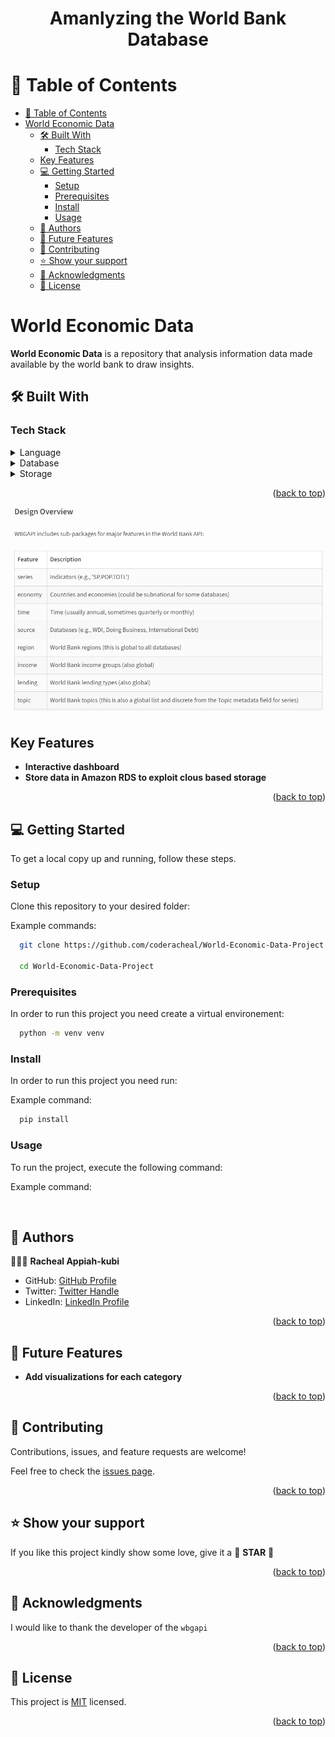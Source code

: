 <a name="readme-top"></a>

<div align="center">
  <h1><b>Amanlyzing the World Bank Database</b></h1>
</div>


<!-- TABLE OF CONTENTS -->

# 📗 Table of Contents

- [📗 Table of Contents](#-table-of-contents)
- [World Economic Data ](#world-economic-data-)
  - [🛠 Built With ](#-built-with-)
    - [Tech Stack ](#tech-stack-)
  - [Key Features ](#key-features-)
  - [💻 Getting Started ](#-getting-started-)
    - [Setup](#setup)
    - [Prerequisites](#prerequisites)
    - [Install](#install)
    - [Usage](#usage)
  - [👥 Authors ](#-authors-)
  - [🔭 Future Features ](#-future-features-)
  - [🤝 Contributing ](#-contributing-)
  - [⭐️ Show your support ](#️-show-your-support-)
  - [🙏 Acknowledgments ](#-acknowledgments-)
  - [📝 License ](#-license-)

<!-- PROJECT DESCRIPTION -->

# World Economic Data <a name="about-project"></a>

**World Economic Data** is a repository that analysis information data made available by the world bank to draw insights. 

## 🛠 Built With <a name="built-with"></a>
### Tech Stack <a name="tech-stack"></a>

<details>
  <summary>Language</summary>
  <ul>
    <li><a href="https://rubyonrails.org/">Python</a></li>
  </ul>
</details>

<details>
<summary>Database</summary>
  <ul>
    <li><a href="https://www.postgresql.org/">PostgreSQL</a></li>
  </ul>
</details>

<details>
<summary>Storage</summary>
  <ul>
    <li><a href="https://www.postgresql.org/">Amazon RDS</a></li>
  </ul>
</details>

<p align="right">(<a href="#readme-top">back to top</a>)</p>
<!-- Features -->

![Alt text](assets/api_design.png)
## Key Features <a name="key-features"></a>

- **Interactive dashboard**
- **Store data in Amazon RDS to exploit clous based storage**


<p align="right">(<a href="#readme-top">back to top</a>)</p>

<!-- GETTING STARTED -->

## 💻 Getting Started <a name="getting-started"></a>

To get a local copy up and running, follow these steps.

### Setup

Clone this repository to your desired folder:

Example commands:

```sh
  git clone https://github.com/coderacheal/World-Economic-Data-Project.git

  cd World-Economic-Data-Project
```
### Prerequisites

In order to run this project you need create a virtual environement:

```sh
  python -m venv venv
```

### Install

In order to run this project you need run:

Example command:

```sh
  pip install
```

### Usage

To run the project, execute the following command:

Example command:

```sh
 
```

<!-- AUTHORS -->

## 👥 Authors <a name="authors"></a>

🕵🏽‍♀️ **Racheal Appiah-kubi**

- GitHub: [GitHub Profile](https://github.com/coderacheal)
- Twitter: [Twitter Handle](https://twitter.com/racheal_kubi)
- LinkedIn: [LinkedIn Profile](https://www.linkedin.com/in/racheal-appiah-kubi/)

<p align="right">(<a href="#readme-top">back to top</a>)</p>

<!-- FUTURE FEATURES -->

## 🔭 Future Features <a name="future-features"></a>

- **Add visualizations for each category**
  
  
<p align="right">(<a href="#readme-top">back to top</a>)</p>

<!-- CONTRIBUTING -->

## 🤝 Contributing <a name="contributing"></a>

Contributions, issues, and feature requests are welcome!

Feel free to check the [issues page](../../issues/).

<p align="right">(<a href="#readme-top">back to top</a>)</p>

<!-- SUPPORT -->

## ⭐️ Show your support <a name="support"></a>

If you like this project kindly show some love, give it a 🌟 **STAR** 🌟

<p align="right">(<a href="#readme-top">back to top</a>)</p>

<!-- ACKNOWLEDGEMENTS -->

## 🙏 Acknowledgments <a name="acknowledgements"></a>

I would like to thank the developer of the `wbgapi`

<p align="right">(<a href="#readme-top">back to top</a>)</p>

<!-- LICENSE -->

## 📝 License <a name="license"></a>

This project is [MIT](./LICENSE) licensed.

<p align="right">(<a href="#readme-top">back to top</a>)</p>
